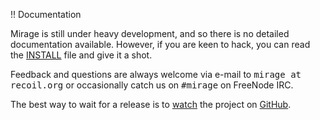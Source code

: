 !! Documentation

Mirage is still under heavy development, and so there is no detailed documentation available.  However, if you are keen to hack, you can read the [INSTALL](http://github.com/avsm/mirage/blob/master/INSTALL) file and give it a shot.

Feedback and questions are always welcome via e-mail to <tt>mirage at recoil.org</tt> or occasionally catch us on <tt>#mirage</tt> on FreeNode IRC.

The best way to wait for a release is to <a href="http://github.com/avsm/mirage/toggle_watch">watch</a> the project on [GitHub](http://github.com/avsm/mirage).

